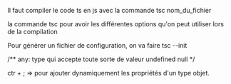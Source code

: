Il faut compiler le code ts en js avec la commande tsc nom_du_fichier

la commande tsc pour avoir les différentes options qu'on peut utiliser lors de la compilation

Pour générer un fichier de configuration, on va faire tsc --init

/**
any: type qui accepte toute sorte de valeur
undefined
null
 */

 ctr + ; => pour ajouter dynamiquement les propriétés d'un type objet.